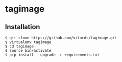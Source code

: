 # tagimage

## Installation
```
$ git clone https://github.com/vitords/tagimage.git
$ virtualenv tagimage 
$ cd tagimage
$ source bin/activate
$ pip install --upgrade -r requirements.txt
```
